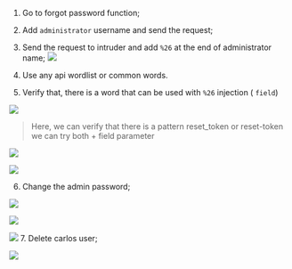 
1. Go to forgot password function;
2. Add `administrator` username and send the request;
3. Send the request to intruder and add `%26` at the end of administrator name;
![](PortSwigger-Solution/static/img/Pasted_image_20231205000712.png)
4. Use any api wordlist or common words.

5. Verify that, there is a word that can be used with `%26` injection ( `field`)

![](PortSwigger-Solution/static/img/Pasted_image_20231205001613.png)

> Here, we can verify that there is a pattern reset_token or reset-token we can try both + field parameter

![](PortSwigger-Solution/static/img/Pasted_image_20231205001809.png)

![](PortSwigger-Solution/static/img/Pasted_image_20231205001919.png)

6. Change the admin password;

![](PortSwigger-Solution/static/img/Pasted_image_20231205000921.png)

![](PortSwigger-Solution/static/img/Pasted_image_20231205002011.png)


![](PortSwigger-Solution/static/img/Pasted_image_20231205001037.png)
7. Delete carlos user;

![](PortSwigger-Solution/static/img/Pasted_image_20231205001110.png)